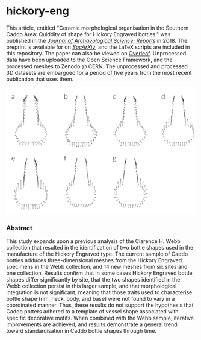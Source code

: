 # hickory-eng

This article, entitled "Ceramic morphological organisation in the Southern Caddo Area: Quiddity of shape for Hickory Engraved bottles," was published in the [_Journal of Archaeological Science: Reports_](https://doi.org/10.1016/j.jasrep.2018.08.045) in 2018. The preprint is available for on [_SocArXiv_](https://osf.io/preprints/socarxiv/6rbd3/), and the LaTeX scripts are included in this repository. The paper can also be viewed on [Overleaf](https://www.overleaf.com/read/prfwtmdjzcnh). Unprocessed data have been uploaded to the Open Science Framework, and the processed meshes to Zenodo @ CERN. The unprocessed and processed 3D datasets are embargoed for a period of five years from the most recent publication that uses them.

![](comparemeangh.png)

### Abstract

This study expands upon a previous analysis of the Clarence H. Webb collection that resulted in the identification of two bottle shapes used in the manufacture of the Hickory Engraved type. The current sample of Caddo bottles adduces three-dimensional meshes from the Hickory Engraved specimens in the Webb collection, and 14 new meshes from six sites and one collection. Results confirm that in some cases Hickory Engraved bottle shapes differ significantly by site, that the two shapes identified in the Webb collection persist in this larger sample, and that morphological integration is not significant, meaning that those traits used to characterise bottle shape (rim, neck, body, and base) were not found to vary in a coordinated manner. Thus, these results do not support the hypothesis that Caddo potters adhered to a template of vessel shape associated with specific decorative motifs. When combined with the Webb sample, iterative improvements are achieved, and results demonstrate a general trend toward standardisation in Caddo bottle shapes through time.
